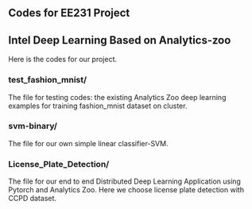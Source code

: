 ## Codes for EE231 Project

## Intel Deep Learning Based on Analytics-zoo 
Here is the codes for our project.
###  test_fashion_mnist/
The file for testing codes: the existing Analytics Zoo deep learning examples for training fashion_mnist dataset on cluster.
### svm-binary/
The file for our own simple linear classifier-SVM.
### License_Plate_Detection/
The file for our end to end Distributed Deep Learning Application using 
Pytorch and Analytics Zoo. Here we choose license plate detection with CCPD dataset. 

